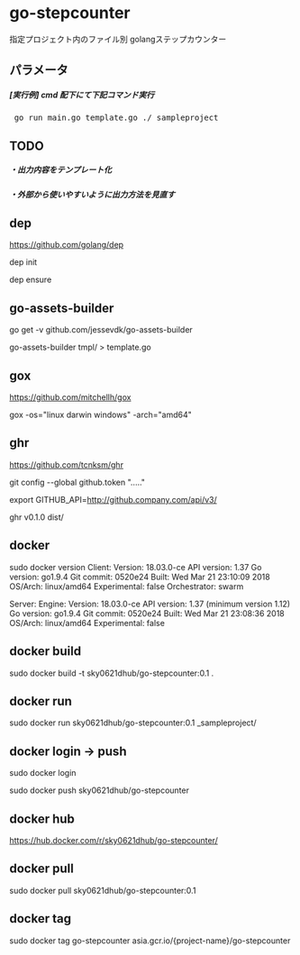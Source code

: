 # go-stepcounter

指定プロジェクト内のファイル別 golangステップカウンター

## パラメータ

##### [実行例] cmd 配下にて下記コマンド実行

<pre> go run main.go template.go ./_sampleproject </pre>

## TODO
 
##### ・出力内容をテンプレート化

##### ・外部から使いやすいように出力方法を見直す

## dep

https://github.com/golang/dep

dep init

dep ensure

## go-assets-builder

go get -v github.com/jessevdk/go-assets-builder

go-assets-builder tmpl/ > template.go

## gox

https://github.com/mitchellh/gox

gox -os="linux darwin windows" -arch="amd64"

## ghr

https://github.com/tcnksm/ghr

git config --global github.token "....."

export GITHUB_API=http://github.company.com/api/v3/

ghr v0.1.0 dist/

## docker

sudo docker version
Client:
 Version:	18.03.0-ce
 API version:	1.37
 Go version:	go1.9.4
 Git commit:	0520e24
 Built:	Wed Mar 21 23:10:09 2018
 OS/Arch:	linux/amd64
 Experimental:	false
 Orchestrator:	swarm

Server:
 Engine:
  Version:	18.03.0-ce
  API version:	1.37 (minimum version 1.12)
  Go version:	go1.9.4
  Git commit:	0520e24
  Built:	Wed Mar 21 23:08:36 2018
  OS/Arch:	linux/amd64
  Experimental:	false

## docker build

sudo docker build -t sky0621dhub/go-stepcounter:0.1 .

## docker run

sudo docker run sky0621dhub/go-stepcounter:0.1 _sampleproject/

## docker login -> push

sudo docker login

sudo docker push sky0621dhub/go-stepcounter

## docker hub

https://hub.docker.com/r/sky0621dhub/go-stepcounter/

## docker pull

sudo docker pull sky0621dhub/go-stepcounter:0.1

## docker tag

sudo docker tag go-stepcounter asia.gcr.io/{project-name}/go-stepcounter

